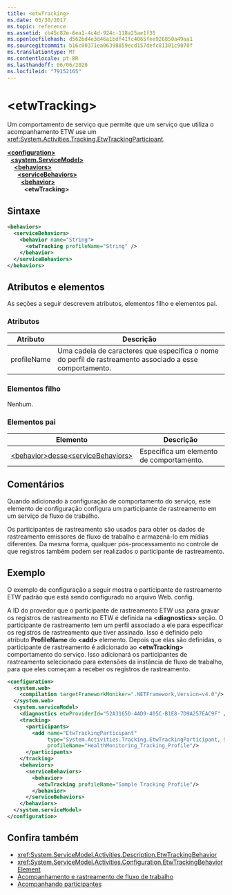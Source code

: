 ```yaml
---
title: <etwTracking>
ms.date: 03/30/2017
ms.topic: reference
ms.assetid: cb45c82e-6ea1-4c4d-924c-118a25ae1f35
ms.openlocfilehash: d562bd4e3d46a1bdf41fc4065fee926850a49aa1
ms.sourcegitcommit: b16c00371ea06398859ecd157defc81301c9070f
ms.translationtype: MT
ms.contentlocale: pt-BR
ms.lasthandoff: 06/06/2020
ms.locfileid: "79152165"
---
```

# \<etwTracking>
Um comportamento de serviço que permite que um serviço que utiliza o acompanhamento ETW use um <xref:System.Activities.Tracking.EtwTrackingParticipant>.  
  
[**\<configuration>**](../configuration-element.md)\
&nbsp;&nbsp;[**\<system.ServiceModel>**](system-servicemodel-of-workflow.md)\
&nbsp;&nbsp;&nbsp;&nbsp;[**\<behaviors>**](behaviors-of-workflow.md)\
&nbsp;&nbsp;&nbsp;&nbsp;&nbsp;&nbsp;[**\<serviceBehaviors>**](servicebehaviors-of-workflow.md)\
&nbsp;&nbsp;&nbsp;&nbsp;&nbsp;&nbsp;&nbsp;&nbsp;[**\<behavior>**](behavior-of-servicebehaviors-of-workflow.md)\
&nbsp;&nbsp;&nbsp;&nbsp;&nbsp;&nbsp;&nbsp;&nbsp;&nbsp;&nbsp;**\<etwTracking>**  
  
## <a name="syntax"></a>Sintaxe  
  
```xml  
<behaviors>
  <serviceBehaviors>
    <behavior name="String">
      <etwTracking profileName="String" />
    </behavior>
  </serviceBehaviors>
</behaviors>  
```  
  
## <a name="attributes-and-elements"></a>Atributos e elementos  
 As seções a seguir descrevem atributos, elementos filho e elementos pai.  
  
### <a name="attributes"></a>Atributos  
  
|Atributo|Descrição|  
|---------------|-----------------|  
|profileName|Uma cadeia de caracteres que especifica o nome do perfil de rastreamento associado a esse comportamento.|  
  
### <a name="child-elements"></a>Elementos filho  
 Nenhum.  
  
### <a name="parent-elements"></a>Elementos pai  
  
|Elemento|Descrição|  
|-------------|-----------------|  
|[\<behavior>desse\<serviceBehaviors>](behavior-of-servicebehaviors-of-workflow.md)|Especifica um elemento de comportamento.|  
  
## <a name="remarks"></a>Comentários  
 Quando adicionado à configuração de comportamento do serviço, este elemento de configuração configura um participante de rastreamento em um serviço de fluxo de trabalho.  
  
 Os participantes de rastreamento são usados para obter os dados de rastreamento emissores de fluxo de trabalho e armazená-lo em mídias diferentes. Da mesma forma, qualquer pós-processamento no controle de que registros também podem ser realizados o participante de rastreamento.  
  
## <a name="example"></a>Exemplo  
 O exemplo de configuração a seguir mostra o participante de rastreamento ETW padrão que está sendo configurado no arquivo Web. config.  
  
 A ID do provedor que o participante de rastreamento ETW usa para gravar os registros de rastreamento no ETW é definida na **\<diagnostics>** seção. O participante de rastreamento tem um perfil associado a ele para especificar os registros de rastreamento que tiver assinado. Isso é definido pelo atributo **ProfileName** do **\<add>** elemento. Depois que elas são definidas, o participante de rastreamento é adicionado ao **\<etwTracking>** comportamento do serviço. Isso adicionará os participantes de rastreamento selecionado para extensões da instância de fluxo de trabalho, para que eles começam a receber os registros de rastreamento.  
  
```xml  
<configuration>
  <system.web>
    <compilation targetFrameworkMoniker=".NETFramework,Version=v4.0"/>
  </system.web>
  <system.serviceModel>
    <diagnostics etwProviderId="52A3165D-4AD9-405C-B1E8-7D9A257EAC9F" />
    <tracking>
      <participants>
        <add name="EtwTrackingParticipant"
             type="System.Activities.Tracking.EtwTrackingParticipant, System.Activities, Version=4.0.0.0, Culture=neutral, PublicKeyToken=31bf3856ad364e35"
             profileName="HealthMonitoring_Tracking_Profile"/>
      </participants>
    </tracking>
    <behaviors>
      <serviceBehaviors>
        <behavior>
          <etwTracking profileName="Sample Tracking Profile"/>  
        </behavior>
      </serviceBehaviors>
    </behaviors>
  </system.serviceModel>
</configuration>  
```  
  
## <a name="see-also"></a>Confira também

- <xref:System.ServiceModel.Activities.Description.EtwTrackingBehavior>
- <xref:System.ServiceModel.Activities.Configuration.EtwTrackingBehaviorElement>
- [Acompanhamento e rastreamento de fluxo de trabalho](../../../windows-workflow-foundation/workflow-tracking-and-tracing.md)
- [Acompanhando participantes](../../../windows-workflow-foundation/tracking-participants.md)
